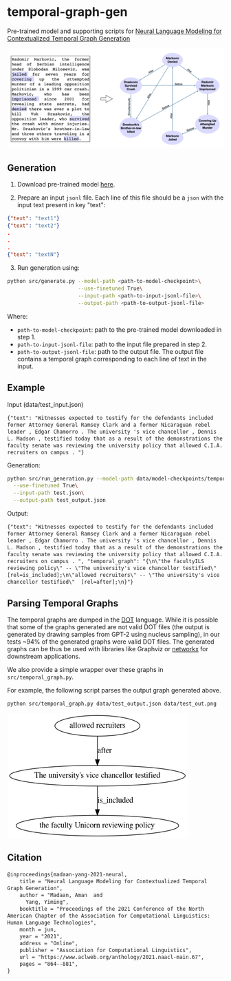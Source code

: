# temporal-graph-gen

Pre-trained model and supporting scripts for [Neural Language Modeling for Contextualized Temporal Graph Generation](https://www.aclweb.org/anthology/2021.naacl-main.67/)


![Temporal Graph Generation](task.png)


## Generation

1. Download pre-trained model [here](https://drive.google.com/file/d/161wl_sxlghXfWmR6917CdbqTMDIGOHaq/view?usp=sharing).

2. Prepare an input ``jsonl`` file. Each line of this file should be a ``json`` with the input text present in key "text":
```json
{"text": "text1"}
{"text": "text2"}
.
.
.
{"text": "textN"}
```

3. Run generation using:
```sh
python src/generate.py --model-path <path-to-model-checkpoint>\
                       --use-finetuned True\
                       --input-path <path-to-input-jsonl-file>\
                       --output-path <path-to-output-jsonl-file>
```
Where:
  - `path-to-model-checkpoint`: path to the pre-trained model downloaded in step 1.
  - `path-to-input-jsonl-file`: path to the input file prepared in step 2.
  - `path-to-output-jsonl-file`: path to the output file. The output file contains a temporal graph corresponding to each line of text in the input.


## Example
Input (data/test_input.json)
```
{"text": "Witnesses expected to testify for the defendants included former Attorney General Ramsey Clark and a former Nicaraguan rebel leader , Edgar Chamorro . The university 's vice chancellor , Dennis L. Madson , testified today that as a result of the demonstrations the faculty senate was reviewing the university policy that allowed C.I.A. recruiters on campus . "}
```

Generation:
```sh
python src/run_generation.py --model-path data/model-checkpoints/temporal-graph-gen/\
  --use-finetuned True\
  --input-path test.json\
  --output-path test_output.json 
```

Output:
```
{"text": "Witnesses expected to testify for the defendants included former Attorney General Ramsey Clark and a former Nicaraguan rebel leader , Edgar Chamorro . The university 's vice chancellor , Dennis L. Madson , testified today that as a result of the demonstrations the faculty senate was reviewing the university policy that allowed C.I.A. recruiters on campus . ", "temporal_graph": "{\n\"the facultyILS reviewing policy\" -- \"The university's vice chancellor testified\"  [rel=is_included];\n\"allowed recruiters\" -- \"The university's vice chancellor testified\"  [rel=after];\n}"}
```

## Parsing Temporal Graphs
The temporal graphs are dumped in the [DOT](https://graphviz.org/doc/info/lang.html) language. While it is possible that some of the graphs generated are not valid DOT files (the output is generated by drawing samples from GPT-2 using nucleus sampling), in our tests ~94\% of the generated graphs were valid DOT files.
The generated graphs can be thus be used with libraries like Graphviz or [networkx](https://networkx.github.io/) for downstream applications.

We also provide a simple wrapper over these graphs in ``src/temporal_graph.py``.

For example, the following script parses the output graph generated above.
```sh
python src/temporal_graph.py data/test_output.json data/test_out.png
```
![Sample Temporal Graph ><](data/test_output.png)


## Citation

```
@inproceedings{madaan-yang-2021-neural,
    title = "Neural Language Modeling for Contextualized Temporal Graph Generation",
    author = "Madaan, Aman  and
      Yang, Yiming",
    booktitle = "Proceedings of the 2021 Conference of the North American Chapter of the Association for Computational Linguistics: Human Language Technologies",
    month = jun,
    year = "2021",
    address = "Online",
    publisher = "Association for Computational Linguistics",
    url = "https://www.aclweb.org/anthology/2021.naacl-main.67",
    pages = "864--881",
}
```
